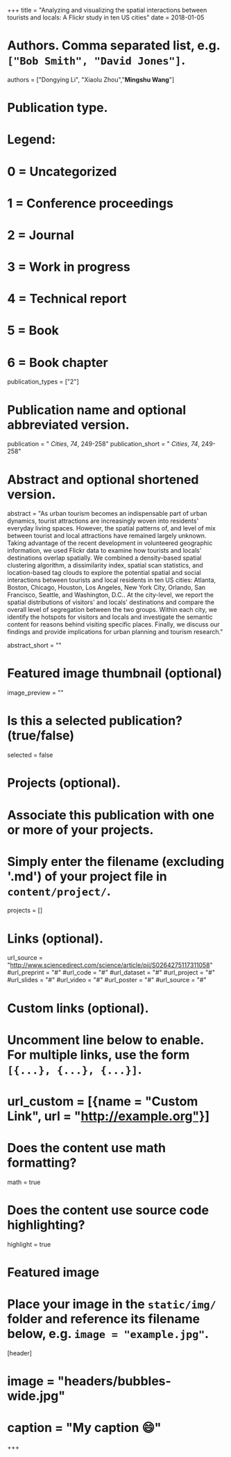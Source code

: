 +++
title = "Analyzing and visualizing the spatial interactions between tourists and locals: A Flickr study in ten US cities"
date = 2018-01-05

# Authors. Comma separated list, e.g. `["Bob Smith", "David Jones"]`.
authors = ["Dongying Li", "Xiaolu Zhou","**Mingshu Wang**"]

# Publication type.
# Legend:
# 0 = Uncategorized
# 1 = Conference proceedings
# 2 = Journal
# 3 = Work in progress
# 4 = Technical report
# 5 = Book
# 6 = Book chapter
publication_types = ["2"]

# Publication name and optional abbreviated version.
publication = " *Cities*, *74*, 249-258"
publication_short = " *Cities*, *74*, 249-258"

# Abstract and optional shortened version.
abstract = "As urban tourism becomes an indispensable part of urban dynamics, tourist attractions are increasingly woven into residents' everyday living spaces. However, the spatial patterns of, and level of mix between tourist and local attractions have remained largely unknown. Taking advantage of the recent development in volunteered geographic information, we used Flickr data to examine how tourists and locals' destinations overlap spatially. We combined a density-based spatial clustering algorithm, a dissimilarity index, spatial scan statistics, and location-based tag clouds to explore the potential spatial and social interactions between tourists and local residents in ten US cities: Atlanta, Boston, Chicago, Houston, Los Angeles, New York City, Orlando, San Francisco, Seattle, and Washington, D.C.. At the city-level, we report the spatial distributions of visitors' and locals' destinations and compare the overall level of segregation between the two groups. Within each city, we identify the hotspots for visitors and locals and investigate the semantic content for reasons behind visiting specific places. Finally, we discuss our findings and provide implications for urban planning and tourism research."

abstract_short = ""

# Featured image thumbnail (optional)
image_preview = ""

# Is this a selected publication? (true/false)
selected = false

# Projects (optional).
#   Associate this publication with one or more of your projects.
#   Simply enter the filename (excluding '.md') of your project file in `content/project/`.

projects = []

# Links (optional).
url_source = "http://www.sciencedirect.com/science/article/pii/S0264275117311058"
#url_preprint = "#"
#url_code = "#"
#url_dataset = "#"
#url_project = "#"
#url_slides = "#"
#url_video = "#"
#url_poster = "#"
#url_source = "#"

# Custom links (optional).
#   Uncomment line below to enable. For multiple links, use the form `[{...}, {...}, {...}]`.
# url_custom = [{name = "Custom Link", url = "http://example.org"}]

# Does the content use math formatting?
math = true

# Does the content use source code highlighting?
highlight = true

# Featured image
# Place your image in the `static/img/` folder and reference its filename below, e.g. `image = "example.jpg"`.
[header]
# image = "headers/bubbles-wide.jpg"
# caption = "My caption :smile:"

+++

